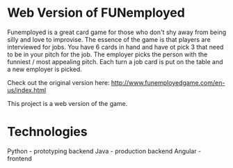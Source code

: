 # Web Version of FUNemployed
Funemployed is a great card game for those who don't shy away from being silly and love to improvise. 
The essence of the game is that players are interviewed for jobs. You have 6 cards in hand and have ot pick 3 that need to be in your pitch for the job. The employer picks the person with the funniest / most appealing pitch. Each turn a job card is put on the table and a new employer is picked.

Check out the original version here:
http://www.funemployedgame.com/en-us/index.html

This project is a web version of the game.

# Technologies
Python - prototyping backend
Java - production backend
Angular - frontend


